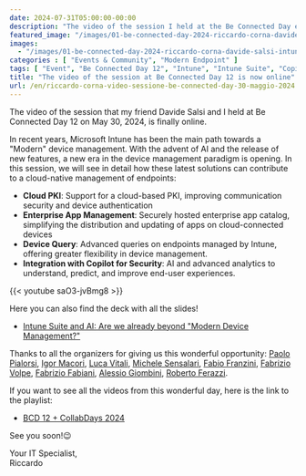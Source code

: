 ```yaml
---
date: 2024-07-31T05:00:00-00:00
description: "The video of the session I held at the Be Connected Day event on May 30, 2024."
featured_image: "/images/01-be-connected-day-2024-riccardo-corna-davide-salsi-intune-suite-ai-copilot.jpg"
images:
  - "/images/01-be-connected-day-2024-riccardo-corna-davide-salsi-intune-suite-ai-copilot.jpg"
categories : [ "Events & Community", "Modern Endpoint" ]
tags: [ "Event", "Be Connected Day 12", "Intune", "Intune Suite", "Copilot for Security" ]
title: "The video of the session at Be Connected Day 12 is now online"
url: /en/riccardo-corna-video-sessione-be-connected-day-30-maggio-2024
---
```

The video of the session that my friend Davide Salsi and I held at Be Connected Day 12 on May 30, 2024, is finally online.

In recent years, Microsoft Intune has been the main path towards a "Modern" device management. With the advent of AI and the release of new features, a new era in the device management paradigm is opening.​
In this session, we will see in detail how these latest solutions can contribute to a cloud-native management of endpoints:​
- **Cloud PKI**: Support for a cloud-based PKI, improving communication security and device authentication
- **Enterprise App Management**: Securely hosted enterprise app catalog, simplifying the distribution and updating of apps on cloud-connected devices
- **Device Query**: Advanced queries on endpoints managed by Intune, offering greater flexibility in device management.
- **Integration with Copilot for Security**: AI and advanced analytics to understand, predict, and improve end-user experiences.​

{{< youtube saO3-jvBmg8 >}}

Here you can also find the deck with all the slides!
- [Intune Suite and AI: Are we already beyond "Modern Device Management?"](https://api.runevents.net/api/assets/download/SessionMaterialFile/c1f306a2-8c5e-4819-b2aa-07708cb9cc45/Corna-Salsi%20%20-%20Intune%20Suite%20e%20AI%20v2.pdf)

Thanks to all the organizers for giving us this wonderful opportunity: [Paolo Pialorsi](https://www.linkedin.com/in/paolopialorsi/?lipi=urn%3Ali%3Apage%3Ad_flagship3_detail_base%3BZxKYi5RZSwKOo95gF7du5w%3D%3D), [Igor Macori](https://www.linkedin.com/in/igormacori/?lipi=urn%3Ali%3Apage%3Ad_flagship3_detail_base%3BZxKYi5RZSwKOo95gF7du5w%3D%3D), [Luca Vitali](https://www.linkedin.com/in/lucavitali/?lipi=urn%3Ali%3Apage%3Ad_flagship3_detail_base%3BZxKYi5RZSwKOo95gF7du5w%3D%3D), [Michele Sensalari](https://www.linkedin.com/in/michele-sensalari-4988b7/?lipi=urn%3Ali%3Apage%3Ad_flagship3_detail_base%3BZxKYi5RZSwKOo95gF7du5w%3D%3D), [Fabio Franzini](https://www.linkedin.com/in/fabiofranzini/?lipi=urn%3Ali%3Apage%3Ad_flagship3_detail_base%3BZxKYi5RZSwKOo95gF7du5w%3D%3D), [Fabrizio Volpe](https://www.linkedin.com/in/fabriziov/?lipi=urn%3Ali%3Apage%3Ad_flagship3_detail_base%3BZxKYi5RZSwKOo95gF7du5w%3D%3D), [Fabrizio Fabiani](https://www.linkedin.com/in/fabriziofabiani/?lipi=urn%3Ali%3Apage%3Ad_flagship3_detail_base%3BZxKYi5RZSwKOo95gF7du5w%3D%3D), [Alessio Giombini](https://www.linkedin.com/in/alessiogiombini/?lipi=urn%3Ali%3Apage%3Ad_flagship3_detail_base%3BZxKYi5RZSwKOo95gF7du5w%3D%3D), [Roberto Ferazzi](https://www.linkedin.com/in/robertoferazzi/?lipi=urn%3Ali%3Apage%3Ad_flagship3_detail_base%3BZxKYi5RZSwKOo95gF7du5w%3D%3D). 

If you want to see all the videos from this wonderful day, here is the link to the playlist:
- [BCD 12 + CollabDays 2024](https://www.youtube.com/playlist?list=PLMQqjlslj4Qw7bsvG0GwmVpOvV-rDSAcO)

See you soon!😉

Your IT Specialist,  
Riccardo
